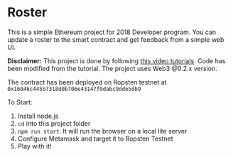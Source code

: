 # Roster

This is a simple Ethereum project for 2018 Developer program. You can update a roster to the smart contract and get feedback from a simple web UI.

**Disclaimer:** This project is done by following [this video tutorials](https://www.youtube.com/watch?v=QdG9xsOolJ4&list=PL0lNJEnwfVVMuX2Ds19Wj_7Mcze3FDJr3&index=3). Code has been modified from the tutorial. The project uses Web3 @0.2.x version.

The contract has been deployed on Ropsten testnet at ```0x16046c445b7318d0b706e43147f9dabc9dde5db9```

To Start:
1. Install node.js
2. ```cd``` into this project folder
3. ```npm run start```. It will run the browser on a local lite server
4. Configure Metamask and target it to Ropsten Testnet
5. Play with it!

